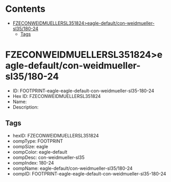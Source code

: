 



Contents
========

* [FZECONWEIDMUELLERSL351824>eagle-default/con-weidmueller-sl35/180-24](#fzeconweidmuellersl351824eagle-defaultcon-weidmueller-sl35180-24)
	* [Tags](#tags)

# FZECONWEIDMUELLERSL351824>eagle-default/con-weidmueller-sl35/180-24

- ID: FOOTPRINT-eagle-eagle-default-con-weidmueller-sl35-180-24
- Hex ID: FZECONWEIDMUELLERSL351824
- Name: 
- Description: 

## Tags

- hexID: FZECONWEIDMUELLERSL351824
- oompType: FOOTPRINT
- oompSize: eagle
- oompColor: eagle-default
- oompDesc: con-weidmueller-sl35
- oompIndex: 180-24
- oompName: eagle-default/con-weidmueller-sl35/180-24
- oompID: FOOTPRINT-eagle-eagle-default-con-weidmueller-sl35-180-24
